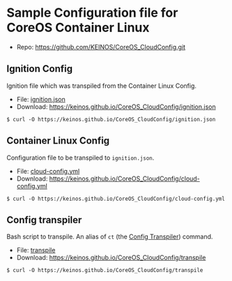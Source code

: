 # Sample Configuration file for CoreOS Container Linux

- Repo: https://github.com/KEINOS/CoreOS_CloudConfig.git

## Ignition Config

Ignition file which was transpiled from the Container Linux Config.

- File: [ignition.json](ignition.json)
- Download: https://keinos.github.io/CoreOS_CloudConfig/ignition.json

```shellsession
$ curl -O https://keinos.github.io/CoreOS_CloudConfig/ignition.json
```

## Container Linux Config

Configuration file to be transpiled to `ignition.json`.

- File: [cloud-config.yml](cloud-config.yml)
- Download: https://keinos.github.io/CoreOS_CloudConfig/cloud-config.yml

```shellsession
$ curl -O https://keinos.github.io/CoreOS_CloudConfig/cloud-config.yml
```

## Config transpiler

Bash script to transpile. An alias of `ct` (the [Config Transpiler](https://github.com/coreos/container-linux-config-transpiler/)) command.

- File: [transpile](transpile)
- Download: https://keinos.github.io/CoreOS_CloudConfig/transpile

```shellsession
$ curl -O https://keinos.github.io/CoreOS_CloudConfig/transpile
```

